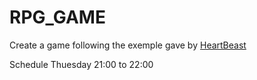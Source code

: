 # RPG_GAME

Create a game following the exemple gave by [HeartBeast](https://www.youtube.com/user/uheartbeast) 

Schedule
Thuesday 21:00 to 22:00
